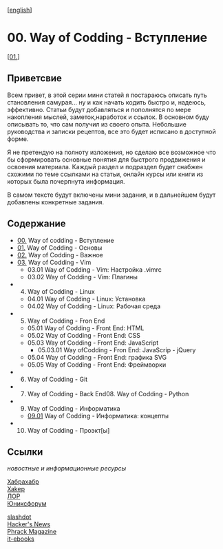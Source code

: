 <!--
File          : README_ru.md

Created       : Fri 10 Jul 2015 18:46:49
Last Modified : Mon 27 Jul 2015 00:14:39
Maintainer    : sharlaran
-->

\[[english](./README.md)\]
# 00. Way of Codding - Вступление #
\[[01.](./src/ru/01.md)\]

## Приветсвие ##
Всем привет, в этой серии мини статей я постараюсь описать путь становления
самурая... ну и как начать кодить быстро и, надеюсь, эффективно.    Статьи будут
добавляться и пополнятся по мере накопления мыслей, заметок,наработок и ссылок.
В основном буду описывать то, что сам получил из своего опыта. Небольшие
руководства и записки рецептов, все это будет исписано в доступной форме.

Я не претендую на полноту изложения, но сделаю все возможное что бы сформировать
основные понятия для быстрого продвижения и освоения материала. Каждый раздел и
подраздел будет снабжен схожими по теме ссылками на статьи, онлайн курсы или
книги из которых была почерпнута информация.

В самом тексте будут включены мини задания, и в дальнейшем будут добавлены
конкретные задания.


## Содержание ##
*   [00.](README_ru.md) Way of codding - Вступление  
*   [01.](./src/ru/01.md) Way of Codding - Основы  
*   [02.](./src/ru/02.md) Way of Codding - Важное  
*   [03.](./src/ru/03.md) Way of Codding - Vim   
    *   03.01 Way of Codding - Vim: Настройка .vimrc  
    *   03.02 Way of Codding - Vim: Плагины   
*   04. Way of Codding - Linux  
    *   04.01 Way of Codding - Linux: Установка  
    *   04.02 Way of Codding - Linux: Рабочая среда  
*   05. Way of Codding - Fron End  
    *   05.01 Way of Codding - Front End: HTML  
    *   05.02 Way of Codding - Front End: CSS  
    *   05.03 Way of Codding - Front End: JavaScript  
        *   05.03.01 Way ofCodding - Fron End: JavaScrip - jQuery  
    *   05.04 Way of Codding - Front End: графика SVG  
    *   05.05 Way of Codding - Front End: Фреймворки  
*   06. Way of Codding - Git  
*   07. Way of Codding - Back End08. Way of Codding - Python  
*   09. Way of Codding - Информатика
    *   [09.01](./src/ru/09.01.md) Way of Codding - Информатика: концепты
*   10. Way of Codding - Проэкт[ы]  

## Ссылки ##
_новостные и информационные ресурсы_

[Хабрахабр](http://habrahabr.ru/ "Новостной сайт")  
[Xakep](https://xakep.ru/ "Информационный журнал")  
[ЛОР](http://www.linux.org.ru/ "Информационный портал")  
[Юниксфорум](http://unixforum.org/ "Информационный портал")  

[slashdot](http://slashdot.org/ "New aggregator")  
[Hacker's News](https://news.ycombinator.com/ "News aggregator")  
[Phrack Magazine](http://www.phrack.org/ "Security Magazine")  
[it-ebooks](http://it-ebooks.info "Free to download IT books")  
